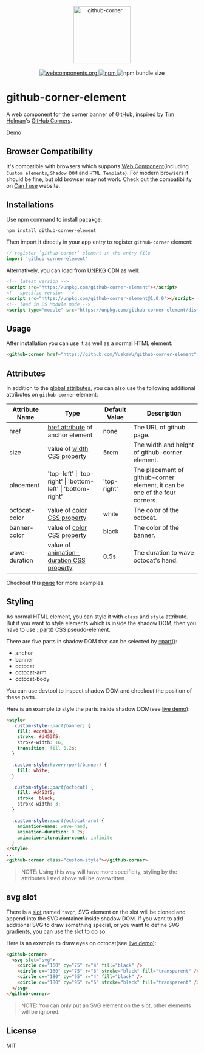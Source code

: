 <div align="center">
  <a href="https://github.com/YuskaWu/github-corner-element">
    <img src="https://yuskawu.github.io/github-corner-element/github-corner.png" width="150" height="150" alt="github-corner">
  </a>
</div>
<br />
<div align="center">
  <a href="https://www.webcomponents.org/element/github-corner-element">
    <img src="https://img.shields.io/badge/webcomponents.org-published-blue.svg" alt="webcomponents.org">
  </a>
  <a href="https://www.npmjs.com/package/github-corner-element">
    <img src="https://img.shields.io/npm/v/github-corner-element" alt="npm">
  </a>
  <a>
    <img src="https://img.shields.io/bundlephobia/minzip/github-corner-element" alt="npm bundle size">
  </a>
</div>

# github-corner-element

A web component for the corner banner of GitHub, inspired by [Tim Holman](https://github.com/tholman)'s [GitHub Corners](https://github.com/tholman/github-corners).

[Demo](https://yuskawu.github.io/github-corner-element/example)

## Browser Compatibility

It's compatible with browsers which supports [Web Component](https://developer.mozilla.org/en-US/docs/Web/Web_Components)(including `Custom elements`, `Shadow DOM` and `HTML Template`). For modern browsers it should be fine, but old browser may not work. Check out the compatibility on [Can I use](https://caniuse.com/?search=web%20component) website.

## Installations

Use npm command to install pacakge:

```bash
npm install github-corner-element
```

Then import it directly in your app entry to register `github-corner` element:

```javascript
// register `github-corner` element in the entry file
import 'github-corner-element'
```

Alternatively, you can load from [UNPKG](https://unpkg.com/) CDN as well:

```html
<!-- latest version -->
<script src="https://unpkg.com/github-corner-element"></script>
<!-- specific version -->
<script src="https://unpkg.com/github-corner-element@1.0.0"></script>
<!-- load in ES Module mode -->
<script type="module" src="https://unpkg.com/github-corner-element/dist/github-corner-element.es.js"></script>
```

## Usage

After installation you can use it as well as a normal HTML element:

```html
<github-corner href="https://github.com/YuskaWu/github-corner-element"></github-corner>
```

## Attributes

In addition to the [global attributes](https://developer.mozilla.org/en-US/docs/Web/HTML/Global_attributes), you can also use
the following additional attributes on `github-corner` element:

| Attribute Name | Type | Default Value | Description |
|-------------|----|-------------|-------------|
| href | [href attribute](https://developer.mozilla.org/en-US/docs/Web/HTML/Element/a#attr-href) of anchor element | none | The URL of github page. |
| size | value of [width CSS property](https://developer.mozilla.org/en-US/docs/Web/CSS/width)  | 5rem | The width and height of github-corner element. |
| placement | 'top-left' \| 'top-right' \| 'bottom-left' \| 'bottom-right' | 'top-right' | The placement of github-corner element, it can be one of the four corners. |
| octocat-color | value of [color CSS property](https://developer.mozilla.org/en-US/docs/Web/CSS/color) | white | The color of the octocat. |
| banner-color | value of [color CSS property](https://developer.mozilla.org/en-US/docs/Web/CSS/color) | black | The color of the banner. |
| wave-duration | value of [animation-duration CSS property](https://developer.mozilla.org/en-US/docs/Web/CSS/animation-duration) | 0.5s | The duration to wave octocat's hand. |

Checkout this [page](https://yuskawu.github.io/github-corner-element/example) for more examples.

## Styling

As normal HTML element, you can style it with `class` and `style` attribute. But if you want to style elements which is inside the shadow DOM, then you have to use [::part()](https://developer.mozilla.org/en-US/docs/Web/CSS/::part) CSS pseudo-element.

There are five parts in shadow DOM that can be selected by [::part()](https://developer.mozilla.org/en-US/docs/Web/CSS/::part):

- anchor
- banner
- octocat
- octocat-arm
- octocat-body

You can use devtool to inspect shadow DOM and checkout the position of these parts.

Here is an example to style the parts inside shadow DOM(see [live demo](https://yuskawu.github.io/github-corner-element/example#ex-styling)):

```html
<style>
  .custom-style::part(banner) {
    fill: #cceb34;
    stroke: #d453f5;
    stroke-width: 16;
    transition: fill 0.2s;
  }

  .custom-style:hover::part(banner) {
    fill: white;
  }

  .custom-style::part(octocat) {
    fill: #d453f5;
    stroke: black;
    stroke-width: 3;
  }

  .custom-style::part(octocat-arm) {
    animation-name: wave-hand;
    animation-duration: 0.2s;
    animation-iteration-count: infinite
  }
</style>
...
<github-corner class="custom-style"></github-corner>
```

> NOTE: Using this way will have more specificity, styling by the attributes listed above will be overwritten.

## svg slot

There is a [slot](https://developer.mozilla.org/en-US/docs/Web/HTML/Element/slot) named `"svg"`, SVG element on the slot will be cloned and append into the SVG container inside shadow DOM. If you want to add additional SVG to draw something special, or you want to define SVG gradients, you can use the slot to do so.

Here is an example to draw eyes on octocat(see [live demo](https://yuskawu.github.io/github-corner-element/example#ex-slot-eyes)):

```html
<github-corner>
  <svg slot="svg">
    <circle cx="160" cy="75" r="4" fill="black" />
    <circle cx="160" cy="75" r="6" stroke="black" fill="transparent" />
    <circle cx="180" cy="95" r="4" fill="black" />
    <circle cx="180" cy="95" r="6" stroke="black" fill="transparent" />
  </svg>
</github-corner>
```

> NOTE: You can only put an SVG element on the slot, other elements will be ignored.

## License

MIT
